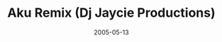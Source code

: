 ---
layout: cassette
title: "Aku Remix (Dj Jaycie Productions)"
date: 2005-05-13
publish: 2015-05-13
category: Single
tags: [dj_jaycie]
artist: "Reggie"
description: "Aku Remix<br>Dj Jaycie Productions"
artwork: "reggie-aku-remix"
side-a: "'reggie_-_aku_remix'"
side-b: "'reggie_-_aku_remix'"
icon: '<i class="demo-icon icon-cassette"></i>'
---